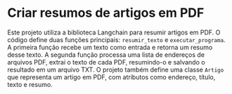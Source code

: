 # Criar resumos de artigos em PDF

Este projeto utiliza a biblioteca Langchain para resumir artigos em PDF. O código define duas funções principais: `resumir_texto` e `executar_programa`. A primeira função recebe um texto como entrada e retorna um resumo desse texto. A segunda função processa uma lista de endereços de arquivos PDF, extrai o texto de cada PDF, resumindo-o e salvando o resultado em um arquivo TXT. O projeto também define uma classe `Artigo` que representa um artigo em PDF, com atributos como endereço, título, texto e resumo.
